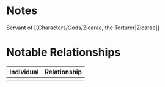 # Notes
Servant of [[Characters/Gods/Zicarae, the Torturer|Zicarae]]
# Notable Relationships
| Individual | Relationship |
| ---------- | ------------ |
|            |              |

